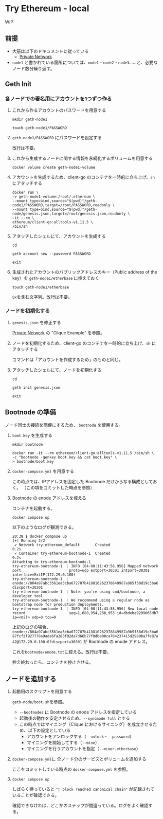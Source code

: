 # Try Ethereum - local

WIP

## 前提

* 大筋は以下のドキュメントに従っている
  * [Private Network](https://geth.ethereum.org/docs/fundamentals/private-network)
* `node1` と書かれている箇所については、`node1`・`node2`・`node3`……と、必要なノード数分繰り返す。

## Geth Init

### 各ノードでの署名用にアカウントを1つずつ作る

1. これから作るアカウントのパスワードを用意する

    ```shell
    mkdir geth-node1
    ```

    ```shell
    touch geth-node1/PASSWORD
    ```

1. `geth-node1/PASSWORD` にパスワードを設定する

    改行は不要。

1. これから生成するノードに関する情報を永続化するボリュームを用意する

    ```shell
    docker volume create geth-node1-volume
    ```

1. アカウントを生成するため、client-go のコンテナを一時的に立ち上げ、`sh` にアタッチする

    ```shell
    docker run \
    -v geth-node1-volume:/root/.ethereum \
    --mount type=bind,source="$(pwd)"/geth-node1/PASSWORD,target=/root/PASSWORD,readonly \
    --mount type=bind,source="$(pwd)"/geth-node/genesis.json,target=/root/genesis.json,readonly \
    -it --rm \
    ethereum/client-go:alltools-v1.11.5 \
    /bin/sh
    ```

1. アタッチしたシェルにて、アカウントを生成する

    ```shell
    cd
    ```

    ```shell
    geth account new --password PASSWORD
    ```

    ```shell
    exit
    ```

1. 生成されたアカウントのパブリックアドレスのキー（Public address of the key）を `geth-node1/etherbase` に控えておく

    ```shell
    touch geth-node1/etherbase
    ```

    `0x`を含む文字列。改行は不要。

### ノードを初期化する

1. `genesis.json` を修正する

    [Private Network](https://geth.ethereum.org/docs/fundamentals/private-network) の
    "Clique Example" を参照。

1. ノードを初期化するため、client-go のコンテナを一時的に立ち上げ、`sh` にアタッチする

    コマンドは「アカウントを作成するため」のものと同じ。

1. アタッチしたシェルにて、ノードを初期化する

    ```shell
    cd
    ```

    ```shell
    geth init genesis.json
    ```

    ```shell
    exit
    ```

## Bootnode の準備

ノード同士の接続を簡便にするため、 `bootnode` を使用する。

1. `boot.key` を生成する

    ```shell
    mkdir bootnode
    ```

    ```shell
    docker run -it --rm ethereum/client-go:alltools-v1.11.5 /bin/sh \
    -c "bootnode -genkey boot.key && cat boot.key" \
    > bootnode/boot.key
    ```

1. `docker-compose.yml` を用意する

    この時点では、IPアドレスを固定した Bootnode だけからなる構成としておく。
    （この項をコミットした時点を参照）

1. Bootnode の enode アドレスを控える

    コンテナを起動する。

    ```shell
    docker compose up
    ```

    以下のようなログが観測できる。

    ```text
    20:38 $ docker compose up
    [+] Running 2/2
     ✔ Network try-ethereum_default       Created                                                                                                                                                     0.2s 
     ✔ Container try-ethereum-bootnode-1  Created                                                                                                                                                     0.2s 
    Attaching to try-ethereum-bootnode-1
    try-ethereum-bootnode-1  | INFO [04-08|11:43:58.950] Mapped network port                      proto=udp extport=30301 intport=30301 interface=ExtIP(172.29.0.100)
    try-ethereum-bootnode-1  | enode://804a97abc3561ea5cba672707b418810262378849967a9b5f38d19c3ba687fcf2f927770a9ade6fa283f92da7d66b77f8dbe00ca704237415d2989ba7fe87a42@172.29.0.100:0?discport=30301
    try-ethereum-bootnode-1  | Note: you're using cmd/bootnode, a developer tool.
    try-ethereum-bootnode-1  | We recommend using a regular node as bootstrap node for production deployments.
    try-ethereum-bootnode-1  | INFO [04-08|11:43:58.956] New local node record                    seq=1,680,954,238,953 id=dbdebe9299065db7 ip=<nil> udp=0 tcp=0
    ```

    上記のログの場合、
    `enode://804a97abc3561ea5cba672707b418810262378849967a9b5f38d19c3ba687fcf2f927770a9ade6fa283f92da7d66b77f8dbe00ca704237415d2989ba7fe87a42@172.29.0.100:0?discport=30301`
    が Bootnode の enode アドレス。

    これを`bootnode/enode.txt`に控える。改行は不要。

    控え終わったら、コンテナを停止させる。

## ノードを追加する

1. 起動用のスクリプトを用意する

    `geth-node/boot.sh`を参照。

    * `--bootnodes` に Bootnode の enode アドレスを指定している
    * 起動後の動作を安定させるため、`--syncmode full` とする
    * この時点ではマイニング（Clique におけるサイニング）を成立させるため、以下の設定としている
      * アカウントをアンロックする（`--unlock`・`--password`）
      * マイニングを開始してする（`--mine`）
      * マイニングを行うアカウントを指定（`--miner.etherbase`）

1. `docker-compose.yml`に 全ノード分のサービスとボリュームを追加する

    ここをコミットしている時点の `docker-compose.yml` を参照。

1. `docker compose up`

    しばらく待っていると `"🔗 block reached canonical chain"` が記録されていることが確認できる。

    確認できなければ、どこかのステップが間違っている。ログをよく確認する。
